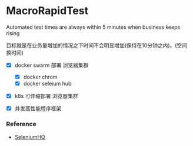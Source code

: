 # MacroRapidTest
Automated test times are always within 5 minutes when business keeps rising

目标就是在业务量增加的情况之下时间不会明显增加(保持在10分钟之内)。(空间换时间)


- [x] docker swarm 部署 浏览器集群
  - [x] docker chrom
  - [x] docker seleium hub

- [x] k8s 可伸缩部署 浏览器集群

- [x] 并发高性能程序框架

### Reference
- [SeleniumHQ](https://github.com/SeleniumHQ/docker-selenium)